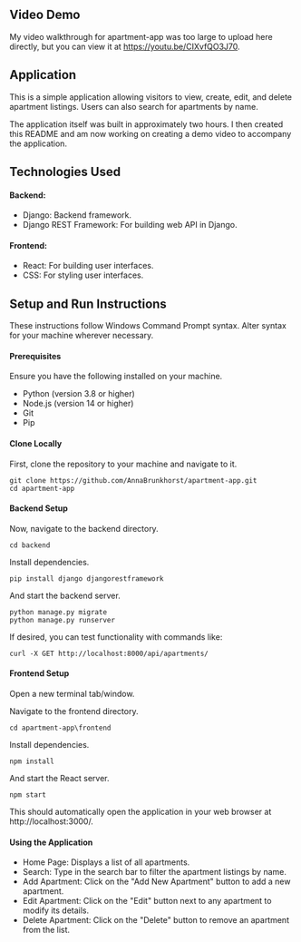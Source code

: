## Video Demo

My video walkthrough for apartment-app was too large to upload here directly, but you can view it at https://youtu.be/CIXvfQO3J70.

## Application

This is a simple application allowing visitors to view, create, edit, and delete apartment listings. Users can also search for apartments by name.

The application itself was built in approximately two hours. I then created this README and am now working on creating a demo video to accompany the application.

## Technologies Used

#### Backend:

- Django: Backend framework.
- Django REST Framework: For building web API in Django.

#### Frontend:

- React: For building user interfaces.
- CSS: For styling user interfaces.

## Setup and Run Instructions

These instructions follow Windows Command Prompt syntax. Alter syntax for your machine wherever necessary.

#### Prerequisites

Ensure you have the following installed on your machine.

- Python (version 3.8 or higher)
- Node.js (version 14 or higher)
- Git
- Pip

#### Clone Locally

First, clone the repository to your machine and navigate to it.

```
git clone https://github.com/AnnaBrunkhorst/apartment-app.git
cd apartment-app
```

#### Backend Setup

Now, navigate to the backend directory.

```
cd backend
```

Install dependencies.

```
pip install django djangorestframework
```

And start the backend server.

```
python manage.py migrate
python manage.py runserver
```

If desired, you can test functionality with commands like:

```
curl -X GET http://localhost:8000/api/apartments/
```

#### Frontend Setup

Open a new terminal tab/window.

Navigate to the frontend directory.

```
cd apartment-app\frontend
```

Install dependencies.

```
npm install
```

And start the React server.

```
npm start
```

This should automatically open the application in your web browser at http://localhost:3000/.

#### Using the Application

- Home Page: Displays a list of all apartments.
- Search: Type in the search bar to filter the apartment listings by name.
- Add Apartment: Click on the "Add New Apartment" button to add a new apartment.
- Edit Apartment: Click on the "Edit" button next to any apartment to modify its details.
- Delete Apartment: Click on the "Delete" button to remove an apartment from the list.